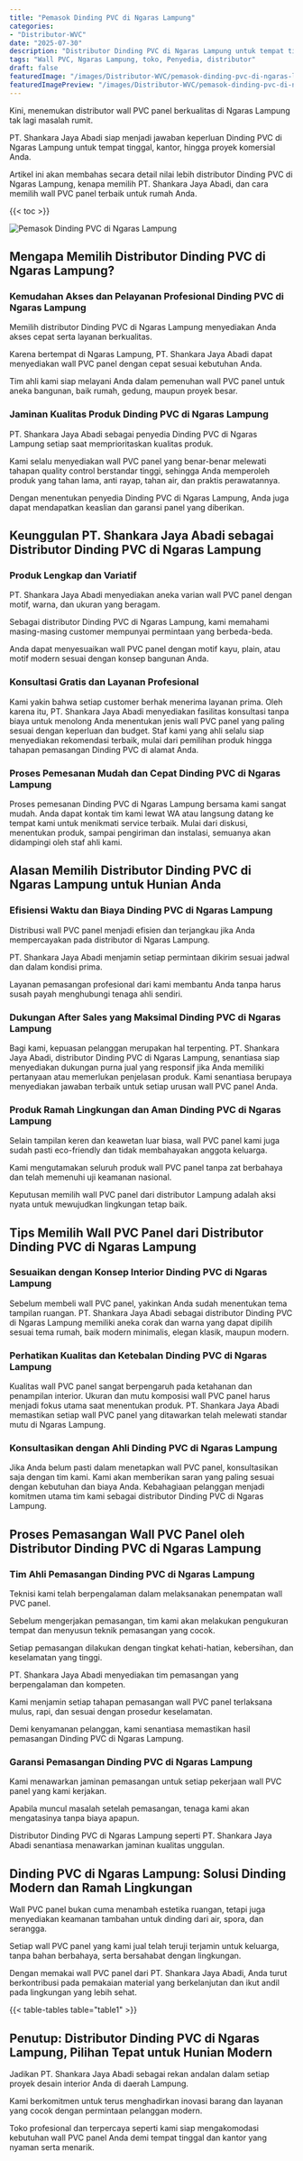 ```yaml
---
title: "Pemasok Dinding PVC di Ngaras Lampung"
categories:
- "Distributor-WVC"
date: "2025-07-30"
description: "Distributor Dinding PVC di Ngaras Lampung untuk tempat tinggal, office, serta gerai. Produk berkualitas, beragam motif, warna elegan, beserta jasa instalasi oleh tim ahli dan garansi resmi!|Jasa penjualan Dinding PVC di Ngaras Lampung bagi keperluan rumah, kantor, maupun toko, dengan panel terbaik dan penempatan oleh tenaga ahli ahli dan jaminan resmi.|Solusi Dinding PVC di Ngaras Lampung yang andal bagi tempat tinggal, office, dan toko, dengan material unggulan dan penempatan dikerjakan oleh tenaga ahli berpengalaman dan kepastian resmi.|Distribusi Dinding PVC di Ngaras Lampung untuk rumah, kantor, serta ritel, beserta produk terbaik dan penempatan oleh teknisi berpengalaman, lengkap beserta kepastian resmi.}"
tags: "Wall PVC, Ngaras Lampung, toko, Penyedia, distributor"
draft: false
featuredImage: "/images/Distributor-WVC/pemasok-dinding-pvc-di-ngaras-lampung.png"
featuredImagePreview: "/images/Distributor-WVC/pemasok-dinding-pvc-di-ngaras-lampung.png"
---
```


Kini, menemukan distributor wall PVC panel berkualitas di Ngaras Lampung tak lagi masalah rumit.

PT. Shankara Jaya Abadi siap menjadi jawaban keperluan Dinding PVC di Ngaras Lampung untuk tempat tinggal, kantor, hingga proyek komersial Anda.

Artikel ini akan membahas secara detail nilai lebih distributor Dinding PVC di Ngaras Lampung, kenapa memilih PT. Shankara Jaya Abadi, dan cara memilih wall PVC panel terbaik untuk rumah Anda.

{{< toc >}}

![Pemasok Dinding PVC di Ngaras Lampung](/images/Distributor-WVC/Pemasok-Dinding-PVC-di-Ngaras-Lampung.png)

## Mengapa Memilih Distributor Dinding PVC di Ngaras Lampung?

### Kemudahan Akses dan Pelayanan Profesional Dinding PVC di Ngaras Lampung

Memilih distributor Dinding PVC di Ngaras Lampung menyediakan Anda akses cepat serta layanan berkualitas.

Karena bertempat di Ngaras Lampung, PT. Shankara Jaya Abadi dapat menyediakan wall PVC panel dengan cepat sesuai kebutuhan Anda.

Tim ahli kami siap melayani Anda dalam pemenuhan wall PVC panel untuk aneka bangunan, baik rumah, gedung, maupun proyek besar.

### Jaminan Kualitas Produk Dinding PVC di Ngaras Lampung

PT. Shankara Jaya Abadi sebagai penyedia Dinding PVC di Ngaras Lampung setiap saat memprioritaskan kualitas produk.

Kami selalu menyediakan wall PVC panel yang benar-benar melewati tahapan quality control berstandar tinggi, sehingga Anda memperoleh produk yang tahan lama, anti rayap, tahan air, dan praktis perawatannya.

Dengan menentukan penyedia Dinding PVC di Ngaras Lampung, Anda juga dapat mendapatkan keaslian dan garansi panel yang diberikan.

## Keunggulan PT. Shankara Jaya Abadi sebagai Distributor Dinding PVC di Ngaras Lampung

### Produk Lengkap dan Variatif

PT. Shankara Jaya Abadi menyediakan aneka varian wall PVC panel dengan motif, warna, dan ukuran yang beragam.

Sebagai distributor Dinding PVC di Ngaras Lampung, kami memahami masing-masing customer mempunyai permintaan yang berbeda-beda.

Anda dapat menyesuaikan wall PVC panel dengan motif kayu, plain, atau motif modern sesuai dengan konsep bangunan Anda.

### Konsultasi Gratis dan Layanan Profesional

Kami yakin bahwa setiap customer berhak menerima layanan prima. Oleh karena itu, PT. Shankara Jaya Abadi menyediakan fasilitas konsultasi tanpa biaya untuk menolong Anda menentukan jenis wall PVC panel yang paling sesuai dengan keperluan dan budget. Staf kami yang ahli selalu siap menyediakan rekomendasi terbaik, mulai dari pemilihan produk hingga tahapan pemasangan Dinding PVC di alamat Anda.

### Proses Pemesanan Mudah dan Cepat Dinding PVC di Ngaras Lampung

Proses pemesanan Dinding PVC di Ngaras Lampung bersama kami sangat mudah. Anda dapat kontak tim kami lewat WA atau langsung datang ke tempat kami untuk menikmati service terbaik. Mulai dari diskusi, menentukan produk, sampai pengiriman dan instalasi, semuanya akan didampingi oleh staf ahli kami.

## Alasan Memilih Distributor Dinding PVC di Ngaras Lampung untuk Hunian Anda

### Efisiensi Waktu dan Biaya Dinding PVC di Ngaras Lampung

Distribusi wall PVC panel menjadi efisien dan terjangkau jika Anda mempercayakan pada distributor di Ngaras Lampung.

PT. Shankara Jaya Abadi menjamin setiap permintaan dikirim sesuai jadwal dan dalam kondisi prima.

Layanan pemasangan profesional dari kami membantu Anda tanpa harus susah payah menghubungi tenaga ahli sendiri.

### Dukungan After Sales yang Maksimal Dinding PVC di Ngaras Lampung

Bagi kami, kepuasan pelanggan merupakan hal terpenting. PT. Shankara Jaya Abadi, distributor Dinding PVC di Ngaras Lampung, senantiasa siap menyediakan dukungan purna jual yang responsif jika Anda memiliki pertanyaan atau memerlukan penjelasan produk. Kami senantiasa berupaya menyediakan jawaban terbaik untuk setiap urusan wall PVC panel Anda.

### Produk Ramah Lingkungan dan Aman Dinding PVC di Ngaras Lampung

Selain tampilan keren dan keawetan luar biasa, wall PVC panel kami juga sudah pasti eco-friendly dan tidak membahayakan anggota keluarga.

Kami mengutamakan seluruh produk wall PVC panel tanpa zat berbahaya dan telah memenuhi uji keamanan nasional.

Keputusan memilih wall PVC panel dari distributor Lampung adalah aksi nyata untuk mewujudkan lingkungan tetap baik.

## Tips Memilih Wall PVC Panel dari Distributor Dinding PVC di Ngaras Lampung

### Sesuaikan dengan Konsep Interior Dinding PVC di Ngaras Lampung

Sebelum membeli wall PVC panel, yakinkan Anda sudah menentukan tema tampilan ruangan. PT. Shankara Jaya Abadi sebagai distributor Dinding PVC di Ngaras Lampung memiliki aneka corak dan warna yang dapat dipilih sesuai tema rumah, baik modern minimalis, elegan klasik, maupun modern.

### Perhatikan Kualitas dan Ketebalan Dinding PVC di Ngaras Lampung

Kualitas wall PVC panel sangat berpengaruh pada ketahanan dan penampilan interior. Ukuran dan mutu komposisi wall PVC panel harus menjadi fokus utama saat menentukan produk. PT. Shankara Jaya Abadi memastikan setiap wall PVC panel yang ditawarkan telah melewati standar mutu di Ngaras Lampung.

### Konsultasikan dengan Ahli Dinding PVC di Ngaras Lampung

Jika Anda belum pasti dalam menetapkan wall PVC panel, konsultasikan saja dengan tim kami. Kami akan memberikan saran yang paling sesuai dengan kebutuhan dan biaya Anda. Kebahagiaan pelanggan menjadi komitmen utama tim kami sebagai distributor Dinding PVC di Ngaras Lampung.

## Proses Pemasangan Wall PVC Panel oleh Distributor Dinding PVC di Ngaras Lampung

### Tim Ahli Pemasangan Dinding PVC di Ngaras Lampung

Teknisi kami telah berpengalaman dalam melaksanakan penempatan wall PVC panel.

Sebelum mengerjakan pemasangan, tim kami akan melakukan pengukuran tempat dan menyusun teknik pemasangan yang cocok.

Setiap pemasangan dilakukan dengan tingkat kehati-hatian, kebersihan, dan keselamatan yang tinggi.

PT. Shankara Jaya Abadi menyediakan tim pemasangan yang berpengalaman dan kompeten.

Kami menjamin setiap tahapan pemasangan wall PVC panel terlaksana mulus, rapi, dan sesuai dengan prosedur keselamatan.

Demi kenyamanan pelanggan, kami senantiasa memastikan hasil pemasangan Dinding PVC di Ngaras Lampung.

### Garansi Pemasangan Dinding PVC di Ngaras Lampung

Kami menawarkan jaminan pemasangan untuk setiap pekerjaan wall PVC panel yang kami kerjakan.

Apabila muncul masalah setelah pemasangan, tenaga kami akan mengatasinya tanpa biaya apapun.

Distributor Dinding PVC di Ngaras Lampung seperti PT. Shankara Jaya Abadi senantiasa menawarkan jaminan kualitas unggulan.

## Dinding PVC di Ngaras Lampung: Solusi Dinding Modern dan Ramah Lingkungan

Wall PVC panel bukan cuma menambah estetika ruangan, tetapi juga menyediakan keamanan tambahan untuk dinding dari air, spora, dan serangga.

Setiap wall PVC panel yang kami jual telah teruji terjamin untuk keluarga, tanpa bahan berbahaya, serta bersahabat dengan lingkungan.

Dengan memakai wall PVC panel dari PT. Shankara Jaya Abadi, Anda turut berkontribusi pada pemakaian material yang berkelanjutan dan ikut andil pada lingkungan yang lebih sehat.

{{< table-tables table="table1" >}}

## Penutup: Distributor Dinding PVC di Ngaras Lampung, Pilihan Tepat untuk Hunian Modern

Jadikan PT. Shankara Jaya Abadi sebagai rekan andalan dalam setiap proyek desain interior Anda di daerah Lampung.

Kami berkomitmen untuk terus menghadirkan inovasi barang dan layanan yang cocok dengan permintaan pelanggan modern.

Toko profesional dan terpercaya seperti kami siap mengakomodasi kebutuhan wall PVC panel Anda demi tempat tinggal dan kantor yang nyaman serta menarik.
